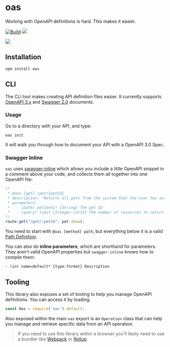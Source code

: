 # oas

Working with OpenAPI definitions is hard. This makes it easier.

[![Build](https://github.com/readmeio/oas/workflows/CI/badge.svg)](https://github.com/readmeio/oas/) [![](https://img.shields.io/npm/v/oas)](https://npm.im/oas)

[![](https://d3vv6lp55qjaqc.cloudfront.net/items/1M3C3j0I0s0j3T362344/Untitled-2.png)](https://readme.com)

## Installation

```
npm install oas
```

## CLI
The CLI tool makes creating API definition files easier. It currently supports [OpenAPI 3.x](https://swagger.io/specification/) and [Swagger 2.0](https://swagger.io/specification/v2/) documents.

### Usage

Go to a directory with your API, and type:

```
oas init
```

It will walk you through how to document your API with a OpenAPI 3.0 Spec.

### Swagger Inline

`oas` uses [swagger-inline](https://github.com/readmeio/swagger-inline) which allows you include a little OpenAPI snippet in a comment above your code, and collects them all together into one OpenAPI file:

```js
/*
 * @oas [get] /pet/{petId}
 * description: "Returns all pets from the system that the user has access to"
 * parameters:
 *   - (path) petId=hi* {String} The pet ID
 *   - (query) limit {Integer:int32} The number of resources to return
*/
route.get("/pet/:petId", pet.show);
```

You need to start with `@oas [method] path`, but everything below it is a valid [Path Definition](http://swagger.io/specification/#pathItemObject).

You can also do **inline parameters**, which are shorthand for parameters. They aren't valid OpenAPI properties but `swagger-inline` knows how to compile them:

```
- (in) name=default* {type:format} Description
```

## Tooling
This library also exposes a set of tooling to help you manage OpenAPI definitions. You can access it by loading:

```js
const Oas = require('oas').default;
```

Also exposed within the main `oas` export is an `Operation` class that can help you manage and retrieve specific data from an API operation.

> If you need to use this library within a browser you'll likely need to use a bundler like [Webpack](https://webpack.js.org/) or [Rollup](https://rollupjs.org/).
